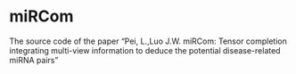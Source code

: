 # miRCom
The source code of the paper “Pei, L.,Luo J.W. miRCom: Tensor completion integrating multi-view information to deduce the potential disease-related miRNA pairs”
